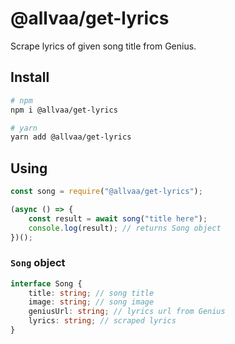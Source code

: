 # @allvaa/get-lyrics
Scrape lyrics of given song title from Genius.

## Install
```sh
# npm
npm i @allvaa/get-lyrics

# yarn 
yarn add @allvaa/get-lyrics
```

## Using
```js
const song = require("@allvaa/get-lyrics");

(async () => {
    const result = await song("title here");
    console.log(result); // returns Song object
})();
```

### `Song` object
```ts
interface Song {
    title: string; // song title
    image: string; // song image
    geniusUrl: string; // lyrics url from Genius
    lyrics: string; // scraped lyrics
}
```